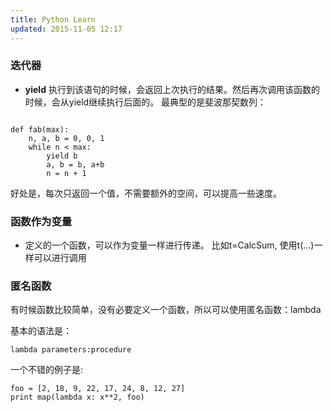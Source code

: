 ```yaml
---
title: Python Learn
updated: 2015-11-05 12:17
---
```


### 迭代器

+  **yield**
执行到该语句的时候，会返回上次执行的结果。然后再次调用该函数的时候，会从yield继续执行后面的。
最典型的是斐波那契数列：

```

def fab(max):
	n, a, b = 0, 0, 1
	while n < max:
		yield b
		a, b = b, a+b
		n = n + 1

```

好处是，每次只返回一个值，不需要额外的空间，可以提高一些速度。



### 函数作为变量

+ 定义的一个函数，可以作为变量一样进行传递。 比如t=CalcSum, 使用t(...)一样可以进行调用


### 匿名函数
有时候函数比较简单，没有必要定义一个函数，所以可以使用匿名函数：lambda

基本的语法是：

```
lambda parameters:procedure

```

一个不错的例子是: 

```
foo = [2, 18, 9, 22, 17, 24, 8, 12, 27] 
print map(lambda x: x**2, foo)

```

